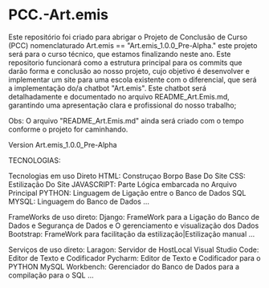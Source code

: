 # PCC.-Art.emis
Este repositório foi criado para abrigar o Projeto de Conclusão de Curso (PCC) nomenclaturado Art.emis == "Art.emis_1.0.0_Pre-Alpha." este projeto será para o curso técnico, que estamos finalizando neste ano. Este repositorio funcionará como a estrutura principal para os commits que darão forma e conclusão ao nosso projeto, cujo objetivo é desenvolver e implementar um site para uma escola existente com o diferencial, que será a implementação do/a chatbot "Art.emis". Este chatbot será detalhadamente e documentado no arquivo README_Art.Emis.md, garantindo uma apresentação clara e profissional do nosso trabalho;

Obs: O arquivo "README_Art.Emis.md" ainda será criado com o tempo conforme o projeto for caminhando.

Version Art.emis_1.0.0_Pre-Alpha

TECNOLOGIAS:

Tecnologias em uso Direto
    HTML: Construçao Borpo Base Do Site
    CSS: Estilização Do Site
    JAVASCRIPT: Parte Lógica embarcada no Arquivo Principal
    PYTHON: Linguagem de Ligação entre o Banco de Dados SQL
    MYSQL: Linguagem do Banco de Dados
    …

FrameWorks de uso direto:
    Django: FrameWork para a Ligação do Banco de Dados e Segurança de Dados e O gerenciamento e visualização dos Dados
    Bootstrap: FrameWork para facilitação da estilização|Estilização manual
	…

Serviços de uso direto:
	Laragon: Servidor de HostLocal
	Visual Studio Code: Editor de Texto e Codificador
	Pycharm: Editor de Texto e Codificador para o PYTHON
	MySQL Workbench: Gerenciador do Banco de Dados para a compilação para o SQL
	…